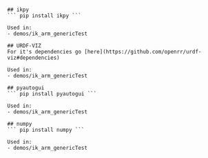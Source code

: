 ``` pip installl numpy pyautogui json requests ikpy

## ikpy
``` pip install ikpy ```

Used in:
- demos/ik_arm_genericTest

## URDF-VIZ
For it's dependencies go [here](https://github.com/openrr/urdf-viz#dependencies)

Used in:
- demos/ik_arm_genericTest

## pyautogui
``` pip install pyautogui ```

Used in:
- demos/ik_arm_genericTest

## numpy
``` pip install numpy ```

Used in:
- demos/ik_arm_genericTest
